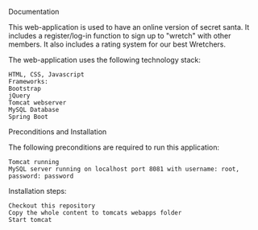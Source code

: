 Documentation

This web-application is used to have an online version of secret santa. It includes a register/log-in function to sign up to "wretch" with other members. It also includes a rating system for our best Wretchers.

The web-application uses the following technology stack:

    HTML, CSS, Javascript
    Frameworks: 
    Bootstrap
    jQuery
    Tomcat webserver
    MySQL Database
    Spring Boot

Preconditions and Installation

The following preconditions are required to run this application:

    Tomcat running
    MySQL server running on localhost port 8081 with username: root, password: password

Installation steps:

    Checkout this repository
    Copy the whole content to tomcats webapps folder
    Start tomcat
